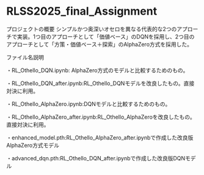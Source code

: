 # RLSS2025_final_Assignment

プロジェクトの概要
シンプルかつ奥深いオセロを異なる代表的な2つのアプローチで実装。1つ目のアプローチとして「価値ベース」のDQNを採用し、2つ目のアプローチとして「方策・価値ベース＋探索」のAlphaZero方式を採用した。

ファイル名説明

・RL_Othello_DQN.ipynb: AlphaZero方式のモデルと比較するためのもの。

・RL_Othello_DQN_after.ipynb:RL_Othello_DQNモデルを改良したもの。直接対決に利用。

・RL_Othello_AlphaZero.ipynb:DQNモデルと比較するためのもの。

・RL_Othello_AlphaZero_after.ipynb:RL_Othello_AlphaZeroを改良したもの。直接対決に利用。

・enhanced_model.pth:RL_Othello_AlphaZero_after.ipynbで作成した改良版AlphaZero方式モデル

・advanced_dqn.pth:RL_Othello_DQN_after.ipynbで作成した改良版DQNモデル
